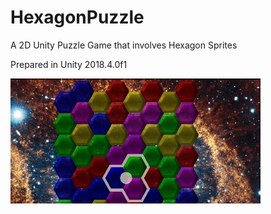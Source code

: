 # HexagonPuzzle
A 2D Unity Puzzle Game that involves Hexagon Sprites

Prepared in Unity 2018.4.0f1

![screenshot](https://raw.githubusercontent.com/SpaceDandy-Tama/HexagonPuzzle/master/hexagonPuzzle.jpg)
